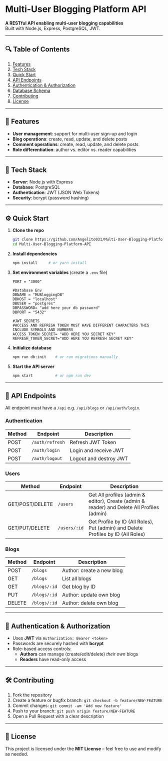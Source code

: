 # Multi-User Blogging Platform API

**A RESTful API enabling multi-user blogging capabilities**  
Built with Node.js, Express, PostgreSQL, JWT.

---

## 🔍 Table of Contents

1. [Features](#features)
2. [Tech Stack](#tech-stack)
3. [Quick Start](#quick-start)
4. [API Endpoints](#api-endpoints)
5. [Authentication & Authorization](#auth)
6. [Database Schema](#database-schema)
7. [Contributing](#contributing)
8. [License](#license)

---

## 🧩 Features

- **User management**: support for multi-user sign-up and login
- **Blog operations**: create, read, update, and delete posts
- **Comment operations**: create, read, update, and delete posts
- **Role differentiation**: author vs. editor vs. reader capabilities

---

## 🚀 Tech Stack

- **Server**: Node.js with Express
- **Database**: PostgreSQL
- **Authentication**: JWT (JSON Web Tokens)
- **Security**: bcrypt (password hashing)

---

## ⚙️ Quick Start

1. **Clone the repo**

   ```bash
   git clone https://github.com/Angelito031/Multi-User-Blogging-Platform-API.git
   cd Multi-User-Blogging-Platform-API
   ```

2. **Install dependencies**

   ```bash
   npm install     # or yarn install
   ```

3. **Set environment variables** (create a `.env` file)

   ```env
   PORT = "3000"

   #Database Env
   DBNAME = "MUBloggingDB"
   DBHOST = "localhost"
   DBUSER = "postgres"
   DBPASSWORD= "add here your db password"
   DBPORT = "5432"

   #JWT SECRETS
   #ACCESS AND REFRESH TOKEN MUST HAVE DIFFERENT CHARACTERS THIS INCLUDE SYMBOLS AND NUMBERS
   ACCESS_TOKEN_SECRET= "ADD HERE YOU SECRET KEY"
   REFRESH_TOKEN_SECRET="ADD HERE YOU REFRESH SECRET KEY"

   ```

4. **Initialize database**

   ```bash
   npm run db:init    # or run migrations manually
   ```

5. **Start the API server**
   ```bash
   npm start          # or npm run dev
   ```

---

## 🧭 API Endpoints

All endpoint must have a `/api` e.g. `/api/blogs` or `/api/auth/login`.

### Authentication

| Method | Endpoint        | Description            |
| ------ | --------------- | ---------------------- |
| POST   | `/auth/refresh` | Refresh JWT Token      |
| POST   | `/auth/login`   | Login and receive JWT  |
| POST   | `/auth/logout`  | Logout and destroy JWT |

### Users

| Method          | Endpoint     | Description                                                                                |
| --------------- | ------------ | ------------------------------------------------------------------------------------------ |
| GET/POST/DELETE | `/users`     | Get All profiles (admin & editor), Create (admin & reader) and Delete All Profiles (admin) |
| GET/PUT/DELETE  | `/users/:id` | Get Profile by ID (All Roles), Put (admin) and Delete Profiles by ID (All Roles)           |

### Blogs

| Method | Endpoint     | Description               |
| ------ | ------------ | ------------------------- |
| POST   | `/blogs`     | Author: create a new blog |
| GET    | `/blogs`     | List all blogs            |
| GET    | `/blogs/:id` | Get blog by ID            |
| PUT    | `/blogs/:id` | Author: update own blog   |
| DELETE | `/blogs/:id` | Author: delete own blog   |

---

## 🔐 Authentication & Authorization

- Uses **JWT** via `Authorization: Bearer <token>`
- Passwords are securely hashed with **bcrypt**
- Role-based access controls:
  - **Authors** can manage (create/edit/delete) _their own_ blogs
  - **Readers** have read-only access

---

## 🛠️ Contributing

1. Fork the repository
2. Create a feature or bugfix branch: `git checkout -b feature/NEW-FEATURE`
3. Commit changes: `git commit -am 'Add new feature'`
4. Push to your branch: `git push origin feature/NEW-FEATURE`
5. Open a Pull Request with a clear description

---

## 📝 License

This project is licensed under the **MIT License** – feel free to use and modify as needed.
